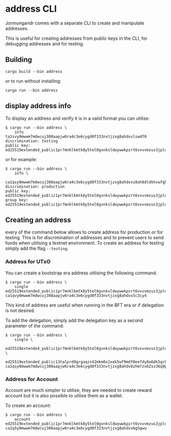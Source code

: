 # address CLI

Jormungandr comes with a separate CLI to create and manipulate addresses.

This is useful for creating addresses from public keys in the CLI,
for debugging addresses and for testing.

## Building

```
cargo build --bin address
```

or to run without installing:

```
cargo run --bin address
```

## display address info

To display an address and verify it is in a valid format you can utilise:

```
$ cargo run --bin address \
    info ta1svy0mwwm7mdwcuj308aapjw6ra4c3e6cygd0f333nvtjzxg8ahdvxlswdf0
discrimination: testing
public key: ed25519extended_public1pr7mnklkmtk8y5tel0gvnksldwywwkpzrt6vvvvmzus3jpldmtps3t9h3a
```

or for example:

```
$ cargo run --bin address \
    info \
    ca1qsy0mwwm7mdwcuj308aapjw6ra4c3e6cygd0f333nvtjzxg8ahdvxz8ah8dldkhvwfghn77se8dp76uguavzyxh5cccek9epryr7mkkr8n7kgx
discrimination: production
public key: ed25519extended_public1pr7mnklkmtk8y5tel0gvnksldwywwkpzrt6vvvvmzus3jpldmtps3t9h3a
group key:  ed25519extended_public1pr7mnklkmtk8y5tel0gvnksldwywwkpzrt6vvvvmzus3jpldmtps3t9h3a
```

## Creating an address

every of the command below allows to create address for production or for testing.
This is for discrimination of addresses and to prevent users to send funds when utilising
a testnet environment. To create an address for testing simply add the flag `--testing`.

### Address for UTxO

You can create a bootstrap era address utilising the following command.

```
$ cargo run --bin address \
    single ed25519extended_public1pr7mnklkmtk8y5tel0gvnksldwywwkpzrt6vvvvmzus3jpldmtps3t9h3a
ca1qvy0mwwm7mdwcuj308aapjw6ra4c3e6cygd0f333nvtjzxg8ahdvx5c3cy4
```

This kind of address are useful when running in the BFT era or if delegation is not
desired.

To add the delegation, simply add the delegation key as a second parameter of the command:

```
$ cargo run --bin address \
    single \
    ed25519extended_public1pr7mnklkmtk8y5tel0gvnksldwywwkpzrt6vvvvmzus3jpldmtps3t9h3a \
    ed25519extended_public13talprd9grgaqzs42mkm0x2xek5wf9mdf0eefdy8a6dk5grka2gstrp3en
ca1qsy0mwwm7mdwcuj308aapjw6ra4c3e6cygd0f333nvtjzxg8ahdv8zhm7zx62sx36q9p24hdk7v5dndgujtk6jlnjj6g0m5mdgs8d653lpq5dq
```

### Address for Account

Account are much simpler to utilise, they are needed to create reward account
but it is also possible to utilise them as a wallet.

To create an account:

```
$ cargo run --bin address \
    account ed25519extended_public1pr7mnklkmtk8y5tel0gvnksldwywwkpzrt6vvvvmzus3jpldmtps3t9h3a
ca1q5y0mwwm7mdwcuj308aapjw6ra4c3e6cygd0f333nvtjzxg8ahdvx6g5gwu
```
